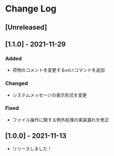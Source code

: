 # Change Log

## [Unreleased]

## [1.1.0] - 2021-11-29

### Added

- 荷物のコメントを変更する`edit`コマンドを追加

### Changed

- システムメッセージの表示形式を変更

### Fixed

- ファイル操作に関する例外処理の実装漏れを修正

## [1.0.0] - 2021-11-13

- リリースしました！
